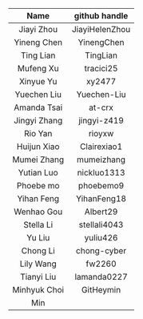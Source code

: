 | Name  | github handle |
|:---:|:---:|
| Jiayi Zhou | JiayiHelenZhou |
| Yineng Chen | YinengChen |
| Ting Lian | TingLian |
| Mufeng Xu | tracici25 |
| Xinyue Yu | xy2477 |
| Yuechen Liu | Yuechen-Liu |
| Amanda Tsai | at-crx |
| Jingyi Zhang | jingyi-z419 |
| Rio Yan | rioyxw |
| Huijun Xiao | Clairexiao1 |
| Mumei Zhang | mumeizhang |
| Yutian Luo | nickluo1313 |
| Phoebe mo | phoebemo9 |
| Yihan Feng | YihanFeng18 |
| Wenhao Gou | Albert29 |
| Stella Li | stellali4043 |
| Yu Liu | yuliu426 |
| Chong Li | chong-cyber |
| Lily Wang | fw2260 |
| Tianyi Liu | lamanda0227 |
| Minhyuk Choi | GitHeymin |
| Min 
